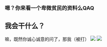 ### 嗯？你来看一个卑微贫民的资料么QAQ
## 我会干什么？
嘛，既然你诚心诚意的问了，那我（被打）
![](https://img.shields.io/badge/HTML-orange.svg)
![](https://img.shields.io/badge/CSS-dark-blue.svg)
<!--
**FIve201/FIve201** is a ✨ _special_ ✨ repository because its `README.md` (this file) appears on your GitHub profile.

Here are some ideas to get you started:

- 🔭 I’m currently working on ...
- 🌱 I’m currently learning ...
- 👯 I’m looking to collaborate on ...
- 🤔 I’m looking for help with ...
- 💬 Ask me about ...
- 📫 How to reach me: ...
- 😄 Pronouns: ...
- ⚡ Fun fact: ...
-->

